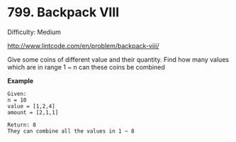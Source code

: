 # 799. Backpack VIII

Difficulty: Medium

http://www.lintcode.com/en/problem/backpack-viii/

Give some coins of different value and their quantity. Find how many values which are in range 1 ~ n can these coins be combined

**Example**  
```
Given:
n = 10
value = [1,2,4]
amount = [2,1,1]

Return: 8
They can combine all the values in 1 ~ 8
```
